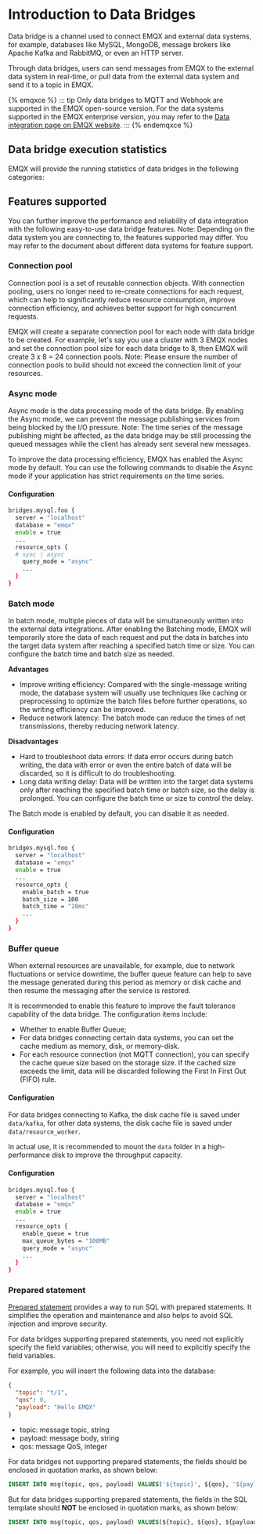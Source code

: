# Introduction to Data Bridges

Data bridge is a channel used to connect EMQX and external data systems, for example, databases like MySQL, MongoDB, message brokers like Apache Kafka and RabbitMQ, or even an HTTP server.

Through data bridges, users can send messages from EMQX to the external data system in real-time, or pull data from the external data system and send it to a topic in EMQX.

{% emqxce %}
::: tip
Only data bridges to MQTT and Webhook are supported in the EMQX open-source version. For the data systems supported in the EMQX enterprise version, you may refer to the [Data integration page on EMQX website](https://www.emqx.com/en/integrations). 
:::
{% endemqxce %}

<!-- TODO sync zh -->

## Data bridge execution statistics

EMQX will provide the running statistics of data bridges in the following categories: 
<!-- TODO 由于调整过 Data Bridge 结构，先前的指标设计过时了重新设计指标后补充文档 -->
<!-- - Matched

- Sent Successfully
- Sent Failed
- Sent Inflight
- Dropped
- Queuing
- Retried
- Rate -->

## Features supported

You can further improve the performance and reliability of data integration with the following easy-to-use data bridge features. Note: Depending on the data system you are connecting to, the features supported may differ. You may refer to the document about different data systems for feature support.

### Connection pool

Connection pool is a set of reusable connection objects. With connection pooling, users no longer need to re-create connections for each request, which can help to significantly reduce resource consumption, improve connection efficiency, and achieves better support for high concurrent requests.

EMQX will create a separate connection pool for each node with data bridge to be created. For example, let's say you use a cluster with 3 EMQX nodes and set the connection pool size for each data bridge to 8, then EMQX will create 3 x 8 = 24 connection pools. Note: Please ensure the number of connection pools to build should not exceed the connection limit of your resources.

### Async mode

Async mode is the data processing mode of the data bridge. By enabling the Async mode, we can prevent the message publishing services from being blocked by the I/O pressure. Note: The time series of the message publishing might be affected, as the data bridge may be still processing the queued messages while the client has already sent several new messages.

To improve  the data processing efficiency, EMQX has enabled the Async mode by default. You can use the following commands to disable the Async mode if your application has strict requirements on the time series. 

#### Configuration

```bash
bridges.mysql.foo {
  server = "localhost"
  database = "emqx"
  enable = true
  ...
  resource_opts {
  # sync | async
    query_mode = "async"
    ...
  }
}
```

### Batch mode

In batch mode, multiple pieces of data will be simultaneously written into the external data integrations. After enabling the Batching mode, EMQX will temporarily store the data of each request and put the data in batches into the target data system after reaching a specified batch time or size. You can configure the batch time and batch size as needed. 

**Advantages**

- Improve writing efficiency: Compared with the single-message writing mode, the database system will usually use techniques like caching or preprocessing to optimize the batch files before further operations, so the writing efficiency can be improved. 
- Reduce network latency: The batch mode can reduce the times of net transmissions, thereby reducing network latency.

**Disadvantages**

- Hard to troubleshoot data errors: If data error occurs during batch writing, the data with error or even the entire batch of data will be discarded, so it is difficult to do troubleshooting.
- Long data writing delay: Data will be written into the target data systems only after reaching the specified batch time or batch size, so the delay is prolonged. You can configure the batch time or size to control the delay. 

The Batch mode is enabled by default, you can disable it as needed. 

#### Configuration

```bash
bridges.mysql.foo {
  server = "localhost"
  database = "emqx"
  enable = true
  ...
  resource_opts {
    enable_batch = true
    batch_size = 100
    batch_time = "20ms"
    ...
  }
}
```

### Buffer queue

When external resources are unavailable, for example, due to network fluctuations or service downtime, the buffer queue feature can help to save the message generated during this period as memory or disk cache and then resume the messaging after the service is restored.

It is recommended to enable this feature to improve the fault tolerance capability of the data bridge. The configuration items include: 

- Whether to enable Buffer Queue;
- For data bridges connecting certain data systems, you can set the cache medium as memory, disk, or memory-disk.
- For each resource connection (not MQTT connection), you can specify the cache queue size based on the storage size. If the cached size exceeds the limit, data will be discarded following the First In First Out (FIFO) rule. 

#### Configuration

For data bridges connecting to Kafka, the disk cache file is saved under `data/kafka`, for other data systems, the disk cache file is saved under `data/resource_worker`.

In actual use, it is recommended to mount the `data` folder in a high-performance disk to improve the throughput capacity. 

#### Configuration

```bash
bridges.mysql.foo {
  server = "localhost"
  database = "emqx"
  enable = true
  ...
  resource_opts {
    enable_queue = true
    max_queue_bytes = "100MB"
    query_mode = "async"
    ...
  }
}
```

### Prepared statement

[Prepared statement](https://dev.mysql.com/doc/refman/8.0/en/sql-prepared-statements.html) provides a way to run SQL with prepared statements. It simplifies the operation and maintenance and also helps to avoid SQL injection and improve security. 

For data bridges supporting prepared statements, you need not explicitly specify the field variables; otherwise, you will need to explicitly specify the field variables. 

For example, you will insert the following data into the database:

```json
{
  "topic": "t/1",
  "qos": 0,
  "payload": "Hello EMQX"
}
```

- topic: message topic, string
- payload: message body, string
- qos: message QoS, integer

For data bridges not supporting prepared statements, the fields should be enclosed in quotation marks, as shown below: 

```sql
INSERT INTO msg(topic, qos, payload) VALUES('${topic}', ${qos}, '${payload}');
```

But for data bridges supporting prepared statements, the fields in the SQL template should **NOT** be enclosed in quotation marks, as shown below:

```sql
INSERT INTO msg(topic, qos, payload) VALUES(${topic}, ${qos}, ${payload});
```

